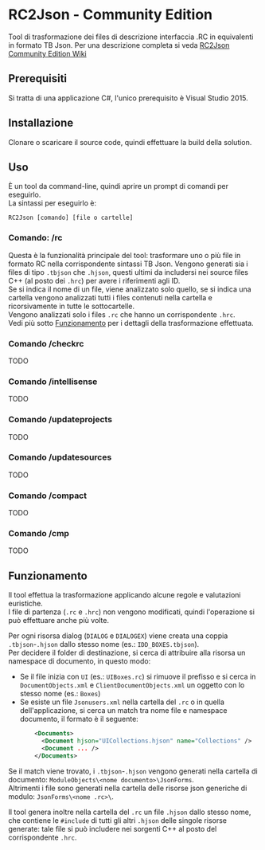 # RC2Json - Community Edition
Tool di trasformazione dei files di descrizione interfaccia .RC in equivalenti in formato TB Json. 
Per una descrizione completa si veda [RC2Json Community Edition Wiki](https://github.com/Microarea/RC2Json-CE/wiki)
## Prerequisiti
Si tratta di una applicazione C#, l'unico prerequisito è Visual Studio 2015.
## Installazione
Clonare o scaricare il source code, quindi effettuare la build della solution.
## Uso
È un tool da command-line, quindi aprire un prompt di comandi per eseguirlo.  
La sintassi per eseguirlo è:

    RC2Json [comando] [file o cartelle]

### Comando: /rc
Questa è la funzionalità principale del tool: trasformare uno o più file in formato RC nella corrispondente sintassi TB Json.
Vengono generati sia i files di tipo `.tbjson` che `.hjson`, questi ultimi da includersi nei source files C++ (al posto dei `.hrc`) per avere i riferimenti agli ID.  
Se si indica il nome di un file, viene analizzato solo quello, se si indica una cartella vengono analizzati tutti i files contenuti nella cartella e ricorsivamente in tutte le sottocartelle.  
Vengono analizzati solo i files `.rc` che hanno un corrispondente `.hrc`.  
Vedi più sotto [Funzionamento](#funzionamento) per i dettagli della trasformazione effettuata.

### Comando /checkrc
TODO 

### Comando /intellisense
TODO 

### Comando /updateprojects
TODO 

### Comando /updatesources
TODO 

### Comando /compact
TODO 

### Comando /cmp
TODO 

## Funzionamento
Il tool effettua la trasformazione applicando alcune regole e valutazioni euristiche.  
I file di partenza (`.rc` e `.hrc`) non vengono modificati, quindi l'operazione si può effettuare anche più volte.

Per ogni risorsa dialog (`DIALOG` e `DIALOGEX`) viene creata una coppia `.tbjson`-`.hjson` dallo stesso nome (es.: `IDD_BOXES.tbjson`).  
Per decidere il folder di destinazione, si cerca di attribuire alla risorsa un namespace di documento, in questo modo:
* Se il file inizia con `UI` (es.: `UIBoxes.rc`) si rimuove il prefisso e si cerca in `DocumentObjects.xml` e `ClientDocumentObjects.xml` un oggetto con lo stesso nome (es.: `Boxes`)
* Se esiste un file `Jsonusers.xml` nella cartella del `.rc` o in quella dell'applicazione, si cerca un match tra nome file e namespace documento, il formato è il seguente:
    ````xml
        <Documents>
          <Document hjson="UICollections.hjson" name="Collections" />
          <Document ... />
        </Documents>
    ````
Se il match viene trovato, i `.tbjson`-`.hjson` vengono generati nella cartella di documento: `ModuleObjects\<nome documento>\JsonForms`.  
Altrimenti i file sono generati nella cartella delle risorse json generiche di modulo: `JsonForms\<nome .rc>\`.

Il tool genera inoltre nella cartella del `.rc` un file `.hjson` dallo stesso nome, che contiene le `#include` di tutti gli altri `.hjson` delle singole risorse generate: tale file si può includere nei sorgenti C++ al posto del corrispondente `.hrc`.

